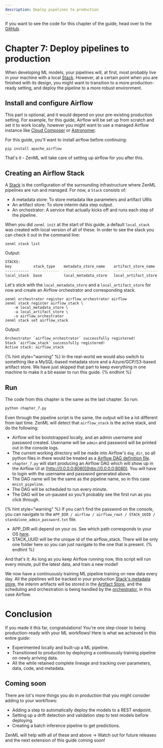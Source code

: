 ```yaml
---
description: Deploy pipelines to production
---
```


If you want to see the code for this chapter of the guide, head over to the [GitHub](https://github.com/zenml-io/zenml/tree/main/examples/low_level_guide/chapter_7.py).

# Chapter 7: Deploy pipelines to production

When developing ML models, your pipelines will, at first, most probably live in your machine with a local [Stack](../../core-concepts.md). However, at a certain point when you are finished with its design, you might want to transition to a more production-ready setting, and deploy the pipeline to a more robust environment.

## Install and configure Airflow

This part is optional, and it would depend on your pre-existing production setting. For example, for this guide, Airflow will be set up from scratch and set it to work locally, however you might want to use a managed Airflow instance like [Cloud Composer](https://cloud.google.com/composer) or [Astronomer](https://astronomer.io/).

For this guide, you'll want to install airflow before continuing:

```shell
pip install apache_airflow
```

That's it - ZenML will take care of setting up airflow for you after this.

## Creating an Airflow Stack

A [Stack](../../core-concepts.md) is the configuration of the surrounding infrastructure where ZenML pipelines are run and managed. For now, a `Stack` consists of:

* A metadata store: To store metadata like parameters and artifact URIs
* An artifact store: To store interim data step output.
* An orchestrator: A service that actually kicks off and runs each step of the pipeline.

When you did `zenml init` at the start of this guide, a default `local_stack` was created with local version of all of these. In order to see the stack you can check it out in the command line:

```shell
zenml stack list
```

Output:
```bash
STACKS:
key          stack_type    metadata_store_name    artifact_store_name    orchestrator_name
-----------  ------------  ---------------------  ---------------------  -------------------
local_stack  base          local_metadata_store   local_artifact_store   local_orchestrator
```

Let's stick with the `local_metadata_store` and a `local_artifact_store` for now and create an Airflow orchestrator and corresponding stack.

```shell
zenml orchestrator register airflow_orchestrator airflow
zenml stack register airflow_stack \
    -m local_metadata_store \
    -a local_artifact_store \
    -o airflow_orchestrator
zenml stack set airflow_stack
```

Output:
```bash
Orchestrator `airflow_orchestrator` successfully registered!
Stack `airflow_stack` successfully registered!
Active stack: airflow_stack
```

{% hint style="warning" %}
In the real-world we would also switch to something like a MySQL-based metadata store and a Azure/GCP/S3-based artifact store. We have just skipped that part to keep everything in one machine to make it a bit easier to run this guide.
{% endhint %}

## Run
The code from this chapter is the same as the last chapter. So run:

```python
python chapter_7.py
```

Even through the pipeline script is  the same, the output will be a lot different from last time. ZenML will detect that `airflow_stack` is the active stack, and do the following:

* Airflow will be bootstrapped locally, and an admin username and password created. Username will be `admin` and password will be printed out in the console logs.
* The current working directory will be made into Airflow's `dag_dir`, so all python files in there would be treated as a [Airflow DAG definition file](https://airflow.apache.org/docs/apache-airflow/stable/tutorial.html#it-s-a-dag-definition-file).
* `chapter_7.py` will start producing an Airflow DAG which will show up in the Airflow UI at [http://0.0.0.0:8080](http://0.0.0.0:8080). You will have to login with the username and password generated above.
* The DAG name will be the same as the pipeline name, so in this case `mnist_pipeline`.
* The DAG will be scheduled to run every minute.
* The DAG will be un-paused so you'll probably see the first run as you click through.

{% hint style="warning" %}
If you can't find the password on the console, you can navigate to the `APP_DIR / airflow / airflow_root / STACK_UUID / standalone_admin_password.txt` file. 
* APP_DIR will depend on your os. See which path corresponds to your OS [here](https://click.palletsprojects.com/en/8.0.x/api/#click.get_app_dir).
* STACK_UUID will be the unique id of the airflow_stack. There will be only one folder here so you can just navigate to the one that is present.
{% endhint %}

And that's it: As long as you keep Airflow running now, this script will run every minute, pull the latest data, and train a new model!

We now have a continuously training ML pipeline training on new data every day. All the pipelines will be tracked in your production [Stack's metadata store](../../core-concepts.md), the interim artifacts will be stored in the [Artifact Store](../../core-concepts.md), and the scheduling and orchestration is being handled by the [orchestrator](../../core-concepts.md), in this case Airflow.

# Conclusion

If you made it this far, congratulations! You're one step closer to being production-ready with your ML workflows! Here is what we achieved in this entire guide:

* Experimented locally and built-up a ML pipeline.
* Transitioned to production by deploying a continuously training pipeline on newly arriving data.
* All the while retained complete lineage and tracking over parameters, data, code, and metadata.

## Coming soon

There are lot's more things you do in production that you might consider adding to your workflows:

* Adding a step to automatically deploy the models to a REST endpoint.
* Setting up a drift detection and validation step to test models before deploying.
* Creating a batch inference pipeline to get predictions.

ZenML will help with all of these and above -> Watch out for future releases and the next extension of this guide coming soon!
